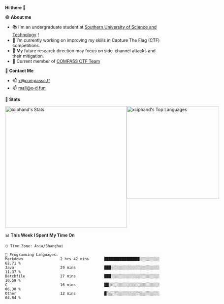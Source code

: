 **Hi there** 👋


😄 **About me**

- 📚 I'm an undergraduate student at [Southern University of Science and Technology](https://www.sustech.edu.cn)！
- 🌱 I’m currently working on improving my skills in Capture The Flag (CTF) competitions.
- 🔭 My future research direction may focus on side-channel attacks and their mitigation.
- 🚩 Current member of [COMPASS CTF Team](https://blog.compassc.tf/) 

👋 **Contact Me**

- 📫 [x@compassc.tf](mailto:x@compassc.tf)
- 📫 [mail@x-d.fun](mailto:mail@x-d.fun)

🌟 **Stats**

<div style="display: flex; justify-content: space-between;">
  <img src="https://github-readme-stats-ten-dusky-26.vercel.app/api?username=xciphand&theme=vue-dark&show_icons=true&hide_border=true&count_private=true" alt="xciphand's Stats" width="395" />
  <img src="https://github-readme-stats-ten-dusky-26.vercel.app/api/top-langs/?username=xciphand&theme=vue-dark&show_icons=true&hide_border=true&layout=compact" alt="xciphand's Top Languages" width="300" />
</div>


<!--START_SECTION:waka-->
📊 **This Week I Spent My Time On** 

```text
🕑︎ Time Zone: Asia/Shanghai

💬 Programming Languages: 
Markdown                 2 hrs 42 mins       ████████████████░░░░░░░░░   62.71 % 
Java                     29 mins             ███░░░░░░░░░░░░░░░░░░░░░░   11.37 % 
Batchfile                27 mins             ███░░░░░░░░░░░░░░░░░░░░░░   10.59 % 
C                        16 mins             ██░░░░░░░░░░░░░░░░░░░░░░░   06.38 % 
Other                    12 mins             █░░░░░░░░░░░░░░░░░░░░░░░░   04.84 % 
```


<!--END_SECTION:waka-->
